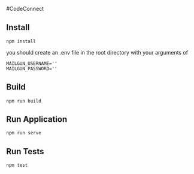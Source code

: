 #CodeConnect

## Install
    npm install
you should create an .env file in the root directory with your arguments of

    MAILGUN_USERNAME=''
    MAILGUN_PASSWORD=''
    
## Build
    npm run build
    
## Run Application
    npm run serve
    
## Run Tests
    npm test
